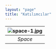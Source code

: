 ```yaml
---
layout: "page"
title: "Katılımcılar"
---
```


| ![space-1.jpg](http://www.storywarren.com/wp-content/uploads/2016/09/space-1.jpg) |
| :-------------------------------------------------------------------------------: |
|                                      _Space_                                      |
